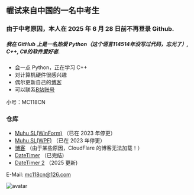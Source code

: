 ## 幄试来自中国的一名中考生  
### 由于中考原因，本人在 2025 年 6 月 28 日前不再登录 Github.  
##### 我在 GitHub 上是一名热爱 Python（这个语言114514年没写过代码，忘光了）, C++, C#的软件爱好者.  
  
- 会一点 Python，正在学习 C++  
- 对计算机硬件很感兴趣  
- 偶尔更新自己的[博客](https://muhu-c.github.io)  
- 可以联系[B站账号](https://space.bilibili.com/1469137723)  

小号：MC118CN
  
### 仓库  

- [Muhu SL(WinForm)](https://github.com/Muhu-C/Muhu-SL) （已在 2023 年停更）  
- [Muhu SL(WPF)](https://github.com/Muhu-C/MuhuSL-WPF) （已在 2023 年停更）  
- [博客](https://github.com/Muhu-C/muhu-c.github.io) （由于某些原因，CloudFlare 的博客无法加载！）
- [DateTimer](https://github.com/Muhu-C/DateTimer) （已完结)
- [DateTimer 2](https://github.com/Muhu-C/DateTimer2) （2025 更新)
  
E-Mail: mc118cn@126.com  
  
![avatar](https://gitee.com/zzhkjf/images/raw/master/gif.gif)   
<!--
**Muhu-C/Muhu-C** is a ✨ _special_ ✨ repository because its `README.md` (this file) appears on your GitHub profile.


Here are some ideas to get you started:

- 🔭 I’m currently working on ...
- 🌱 I’m currently learning ...
- 👯 I’m looking to collaborate on ...
- 🤔 I’m looking for help with ...
- 💬 Ask me about ...
- 📫 How to reach me: ...
- 😄 Pronouns: ...
- ⚡ Fun fact: ...
-->
